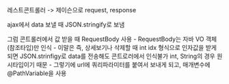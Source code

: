 레스트콘트롤러 -> 제이슨으로 request, response

ajax에서 data 보낼 때 JSON.stringify로 보냄

그럼 콘트롤러에서 값 받을 때 RequestBody 사용
    - RequestBody는 자바 VO 객체(참조타입)만 인식 
    - 이말은 즉, 상세보기나 삭제할 때 int idx 형식으로 인자값을 받게 되면 JSON.strinfigy로 data를 전송해도 콘트로러에서 인식불가
       int, String의 경우 원시타입이기 때문
    - 그렇기에 url에 쿼리파라미터를 붙여서 보내게 되고, 매개변수에 @PathVariable을 사용
